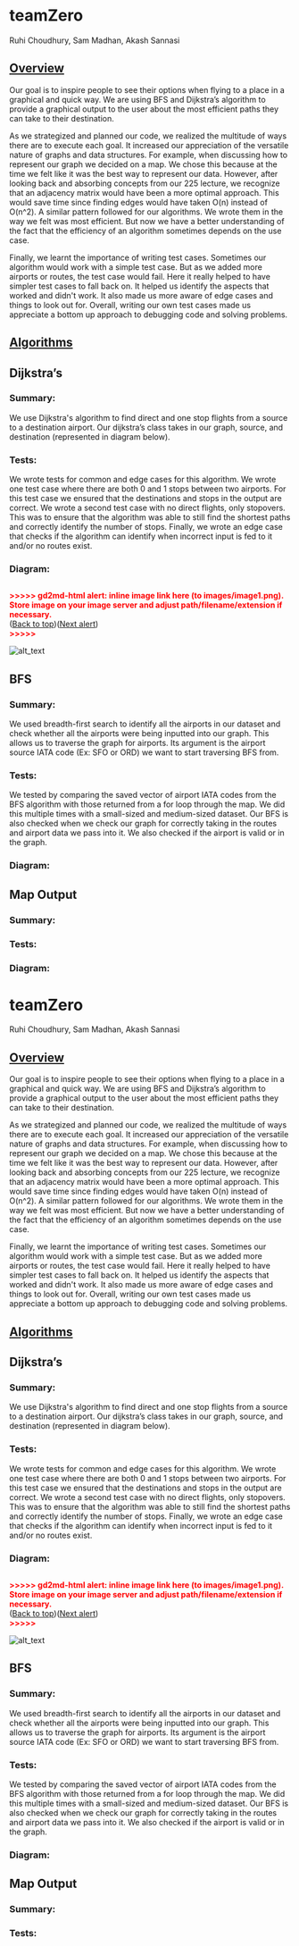 
# teamZero 

Ruhi Choudhury, Sam Madhan, Akash Sannasi 


## **<span style="text-decoration:underline;">Overview</span>**

Our goal is to inspire people to see their options when flying to a place in a graphical and quick way. We are using BFS and Dijkstra’s algorithm to provide a graphical output to the user about the most efficient paths they can take to their destination.

As we strategized and planned our code, we realized the multitude of ways there are to execute each goal. It increased our appreciation of the versatile nature of graphs and data structures. For example, when discussing how to represent our graph we decided on a map. We chose this because at the time we felt like it was the best way to represent our data. However, after looking back and absorbing concepts from our 225 lecture, we recognize that an adjacency matrix would have been a more optimal approach. This would save time since finding edges would have taken O(n) instead of O(n^2). A similar pattern followed for our algorithms. We wrote them in the way we felt was most efficient. But now we have a better understanding of the fact that the efficiency of an algorithm sometimes depends on the use case. 

Finally, we learnt the importance of writing test cases. Sometimes our algorithm would work with a simple test case. But as we added more airports or routes, the test case would fail. Here it really helped to have simpler test cases to fall back on. It helped us identify the aspects that worked and didn't work. It also made us more aware of edge cases and things to look out for. Overall, writing our own test cases made us appreciate a bottom up approach to debugging code and solving problems.


## **<span style="text-decoration:underline;">Algorithms</span>**


## Dijkstra’s 


### Summary: 
We use Dijkstra's algorithm to find direct and one stop flights from a source to a destination airport. Our dijkstra’s class takes in our graph, source, and destination (represented in diagram below). 


### Tests: 
We wrote tests for common and edge cases for this algorithm. We wrote one test case where there are both 0 and 1 stops between two airports. For this test case we ensured that the destinations and stops in the output are correct. We wrote a second test case with no direct flights, only stopovers. This was to ensure that the algorithm was able to still find the shortest paths and correctly identify the number of stops. Finally, we wrote an edge case that checks if the algorithm can identify when incorrect input is fed to it and/or no routes exist.


### Diagram:


## 

<p id="gdcalert1" ><span style="color: red; font-weight: bold">>>>>>  gd2md-html alert: inline image link here (to images/image1.png). Store image on your image server and adjust path/filename/extension if necessary. </span><br>(<a href="#">Back to top</a>)(<a href="#gdcalert2">Next alert</a>)<br><span style="color: red; font-weight: bold">>>>>> </span></p>


![alt_text](images/image1.png "image_tooltip")



## BFS


### Summary: 
We used breadth-first search to identify all the airports in our dataset and check whether all the airports were being inputted into our graph. This allows us to traverse the graph for airports. Its argument is the airport source IATA code (Ex: SFO or ORD) we want to start traversing BFS from. 


### Tests: 
We tested by comparing the saved vector of airport IATA codes from the BFS algorithm with those returned from a for loop through the map. We did this multiple times with a small-sized and medium-sized dataset. Our BFS is also checked when we check our graph for correctly taking in the routes and airport data we pass into it. We also checked if the airport is valid or in the graph. 


### Diagram:


## Map Output


### Summary:


### Tests:


### Diagram: 

# teamZero 

Ruhi Choudhury, Sam Madhan, Akash Sannasi 


## **<span style="text-decoration:underline;">Overview</span>**

Our goal is to inspire people to see their options when flying to a place in a graphical and quick way. We are using BFS and Dijkstra’s algorithm to provide a graphical output to the user about the most efficient paths they can take to their destination.

As we strategized and planned our code, we realized the multitude of ways there are to execute each goal. It increased our appreciation of the versatile nature of graphs and data structures. For example, when discussing how to represent our graph we decided on a map. We chose this because at the time we felt like it was the best way to represent our data. However, after looking back and absorbing concepts from our 225 lecture, we recognize that an adjacency matrix would have been a more optimal approach. This would save time since finding edges would have taken O(n) instead of O(n^2). A similar pattern followed for our algorithms. We wrote them in the way we felt was most efficient. But now we have a better understanding of the fact that the efficiency of an algorithm sometimes depends on the use case. 

Finally, we learnt the importance of writing test cases. Sometimes our algorithm would work with a simple test case. But as we added more airports or routes, the test case would fail. Here it really helped to have simpler test cases to fall back on. It helped us identify the aspects that worked and didn't work. It also made us more aware of edge cases and things to look out for. Overall, writing our own test cases made us appreciate a bottom up approach to debugging code and solving problems.


## **<span style="text-decoration:underline;">Algorithms</span>**


## Dijkstra’s 


### Summary: 
We use Dijkstra's algorithm to find direct and one stop flights from a source to a destination airport. Our dijkstra’s class takes in our graph, source, and destination (represented in diagram below). 


### Tests: 
We wrote tests for common and edge cases for this algorithm. We wrote one test case where there are both 0 and 1 stops between two airports. For this test case we ensured that the destinations and stops in the output are correct. We wrote a second test case with no direct flights, only stopovers. This was to ensure that the algorithm was able to still find the shortest paths and correctly identify the number of stops. Finally, we wrote an edge case that checks if the algorithm can identify when incorrect input is fed to it and/or no routes exist.


### Diagram:


## 

<p id="gdcalert1" ><span style="color: red; font-weight: bold">>>>>>  gd2md-html alert: inline image link here (to images/image1.png). Store image on your image server and adjust path/filename/extension if necessary. </span><br>(<a href="#">Back to top</a>)(<a href="#gdcalert2">Next alert</a>)<br><span style="color: red; font-weight: bold">>>>>> </span></p>


![alt_text](images/image1.png "image_tooltip")



## BFS


### Summary: 
We used breadth-first search to identify all the airports in our dataset and check whether all the airports were being inputted into our graph. This allows us to traverse the graph for airports. Its argument is the airport source IATA code (Ex: SFO or ORD) we want to start traversing BFS from. 


### Tests: 
We tested by comparing the saved vector of airport IATA codes from the BFS algorithm with those returned from a for loop through the map. We did this multiple times with a small-sized and medium-sized dataset. Our BFS is also checked when we check our graph for correctly taking in the routes and airport data we pass into it. We also checked if the airport is valid or in the graph. 


### Diagram:


## Map Output


### Summary:


### Tests:


